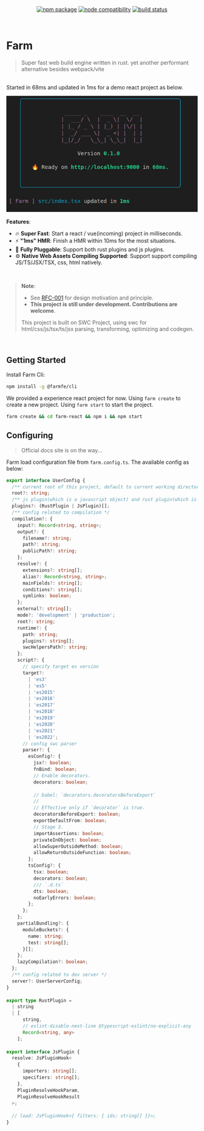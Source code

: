 <p align="center">
  <a href="https://npmjs.com/package/@farmfe/core"><img src="https://img.shields.io/npm/v/@farmfe/core.svg" alt="npm package"></a>
  <a href="https://nodejs.org/en/about/releases/"><img src="https://img.shields.io/node/v/@farmfe/core.svg" alt="node compatibility"></a>
  <a href="https://github.com/farm-fe/farm/actions/workflows/rust-test.yaml"><img src="https://github.com/farm-fe/farm/actions/workflows/rust-test.yaml/badge.svg" alt="build status"></a>
</p>
<br/>

# Farm

> Super fast web build engine written in rust. yet another performant alternative besides webpack/vite

<br />
Started in 68ms and updated in 1ms for a demo react project as below.

![img](./assets/performance.png)

**Features**:

- 🔥 **Super Fast**: Start a react / vue(incoming) project in milliseconds.
- ⚡ **"1ms" HMR**: Finish a HMR within 10ms for the most situations.
- 🧰 **Fully Pluggable**: Support both rust plugins and js plugins.
- ⚙️ **Native Web Assets Compiling Supported**: Support support compiling JS/TS/JSX/TSX, css, html natively.

<br/>

> **Note**:
>
> - See [RFC-001](https://github.com/farm-fe/rfcs/blob/main/rfcs/001-core-architecture/rfc.md#motivation) for design motivation and principle.
> - **This project is still under development. Contributions are welcome**.
>
> This project is built on SWC Project, using swc for html/css/js/tsx/ts/jsx parsing, transforming, optimizing and codegen.

<br/>

## Getting Started

Install Farm Cli:

```sh
npm install -g @farmfe/cli
```

We provided a experience react project for now. Using `farm create` to create a new project. Using `farm start` to start the project.

```sh
farm create && cd farm-react && npm i && npm start
```

## Configuring

> Official docs site is on the way...

Farm load configuration file from `farm.config.ts`. The available config as below:

```ts
export interface UserConfig {
  /** current root of this project, default to current working directory */
  root?: string;
  /** js plugin(which is a javascript object) and rust plugin(which is string refer to a .farm file or a package) */
  plugins?: (RustPlugin | JsPlugin)[];
  /** config related to compilation */
  compilation?: {
    input?: Record<string, string>;
    output?: {
      filename?: string;
      path?: string;
      publicPath?: string;
    };
    resolve?: {
      extensions?: string[];
      alias?: Record<string, string>;
      mainFields?: string[];
      conditions?: string[];
      symlinks: boolean;
    };
    external?: string[];
    mode?: 'development' | 'production';
    root?: string;
    runtime?: {
      path: string;
      plugins?: string[];
      swcHelpersPath?: string;
    };
    script?: {
      // specify target es version
      target?:
        | 'es3'
        | 'es5'
        | 'es2015'
        | 'es2016'
        | 'es2017'
        | 'es2018'
        | 'es2019'
        | 'es2020'
        | 'es2021'
        | 'es2022';
      // config swc parser
      parser?: {
        esConfig?: {
          jsx?: boolean;
          fnBind: boolean;
          // Enable decorators.
          decorators: boolean;

          // babel: `decorators.decoratorsBeforeExport`
          //
          // Effective only if `decorator` is true.
          decoratorsBeforeExport: boolean;
          exportDefaultFrom: boolean;
          // Stage 3.
          importAssertions: boolean;
          privateInObject: boolean;
          allowSuperOutsideMethod: boolean;
          allowReturnOutsideFunction: boolean;
        };
        tsConfig?: {
          tsx: boolean;
          decorators: boolean;
          /// `.d.ts`
          dts: boolean;
          noEarlyErrors: boolean;
        };
      };
    };
    partialBundling?: {
      moduleBuckets?: {
        name: string;
        test: string[];
      }[];
    };
    lazyCompilation?: boolean;
  };
  /** config related to dev server */
  server?: UserServerConfig;
}

export type RustPlugin =
  | string
  | [
      string,
      // eslint-disable-next-line @typescript-eslint/no-explicit-any
      Record<string, any>
    ];

export interface JsPlugin {
  resolve: JsPluginHook<
    {
      importers: string[];
      specifiers: string[];
    },
    PluginResolveHookParam,
    PluginResolveHookResult
  >;

  // load: JsPluginHook<{ filters: { ids: string[] }}>;
}
```
